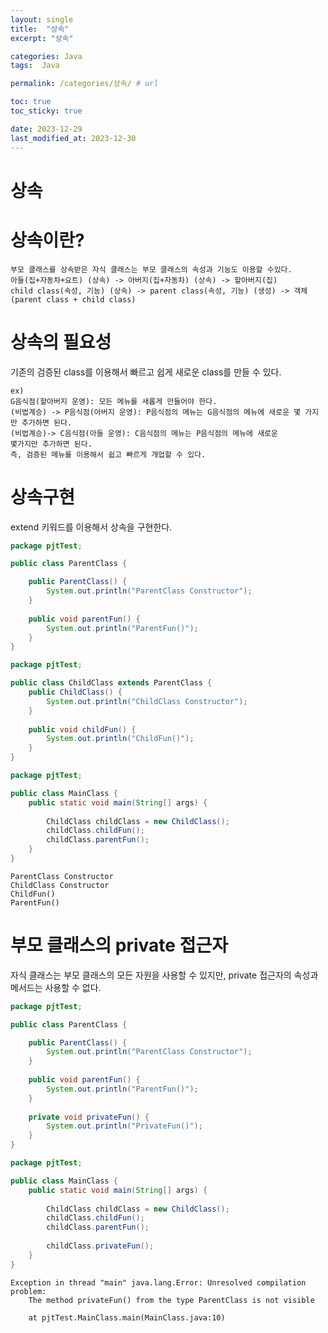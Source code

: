 ```yaml
---
layout: single
title:  "상속"
excerpt: "상속"

categories: Java
tags:  Java

permalink: /categories/상속/ # url

toc: true
toc_sticky: true

date: 2023-12-29
last_modified_at: 2023-12-30
---
```


# 상속 
# 상속이란?

```
부모 클래스를 상속받은 자식 클래스는 부모 클래스의 속성과 기능도 이용할 수있다.
아들(집+자동차+요트) (상속) -> 아버지(집+자동차) (상속) -> 할아버지(집)
child class(속성, 기능) (상속) -> parent class(속성, 기능) (생성) -> 객체 (parent class + child class)
```

# 상속의 필요성
기존의 검증된 class를 이용해서 빠르고 쉽게 새로운 class를 만들 수 있다.

```
ex)
G음식점(할아버지 운영): 모든 메뉴를 새롭게 만들어야 한다.
(비법계승) -> P음식점(아버지 운영): P음식점의 메뉴는 G음식점의 메뉴에 새로운 몇 가지만 추가하면 된다.
(비법계승)-> C음식점(아들 운영): C음식점의 메뉴는 P음식점의 메뉴에 새로운
몇가지만 추가하면 된다.
즉, 검증된 메뉴를 이용해서 쉽고 빠르게 개업할 수 있다.
```

# 상속구현
extend 키워드를 이용해서 상속을 구현한다.

```java
package pjtTest;

public class ParentClass {

	public ParentClass() {
		System.out.println("ParentClass Constructor");
	}
	
	public void parentFun() {
		System.out.println("ParentFun()");
	}
}
```

```java
package pjtTest;

public class ChildClass extends ParentClass {
	public ChildClass() {
		System.out.println("ChildClass Constructor");
	}
	
	public void childFun() {
		System.out.println("ChildFun()");
	}
}
```

```java
package pjtTest;

public class MainClass {
	public static void main(String[] args) {
			
		ChildClass childClass = new ChildClass();
		childClass.childFun();
		childClass.parentFun();
	}
}
```
    ParentClass Constructor
    ChildClass Constructor
    ChildFun()
    ParentFun()
    
# 부모 클래스의 private 접근자
자식 클래스는 부모 클래스의 모든 자원을 사용할 수 있지만, private 접근자의 속성과 메서드는 사용할 수 없다.

```java
package pjtTest;

public class ParentClass {

	public ParentClass() {
		System.out.println("ParentClass Constructor");
	}
	
	public void parentFun() {
		System.out.println("ParentFun()");
	}
	
	private void privateFun() {
		System.out.println("PrivateFun()");
	}
}
```

```java
package pjtTest;

public class MainClass {
	public static void main(String[] args) {
			
		ChildClass childClass = new ChildClass();
		childClass.childFun();
		childClass.parentFun();
		
		childClass.privateFun();
	}
}
```

    Exception in thread "main" java.lang.Error: Unresolved compilation problem: 
	    The method privateFun() from the type ParentClass is not visible

	    at pjtTest.MainClass.main(MainClass.java:10)
